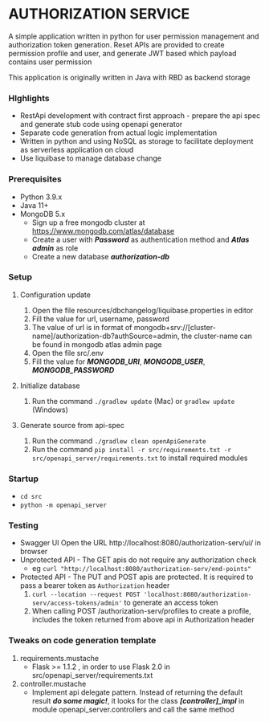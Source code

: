 # AUTHORIZATION SERVICE

A simple application written in python for user permission management and authorization token generation.  Reset APIs are provided to create permission profile and user, and generate JWT based which payload contains user permission

This application is originally written in Java with RBD as backend storage


### HIghlights
- RestApi development with contract first approach - prepare the api spec and generate stub code using openapi generator
- Separate code generation from actual logic implementation
- Written in python and using NoSQL as storage to facilitate deployment as serverless application on cloud 
- Use liquibase to manage database change


### Prerequisites
- Python 3.9.x
- Java 11+
- MongoDB 5.x
    - Sign up a free mongodb cluster at https://www.mongodb.com/atlas/database
    - Create a user with ***Password*** as authentication method and ***Atlas admin*** as role
    - Create a new database ***authorization-db***


### Setup
1. Configuration update
    1. Open the file resources/dbchangelog/liquibase.properties in editor
    2. Fill the value for url, username, password
    3. The value of url is in format of mongodb+srv://[cluster-name]/authorization-db?authSource=admin, the cluster-name can be found in mongodb atlas admin page
    4. Open the file src/.env
    5. Fill the value for ***MONGODB_URI***, ***MONGODB_USER***, ***MONGODB_PASSWORD***

2. Initialize database
    1. Run the command `./gradlew update` (Mac) or `gradlew update` (Windows)

3. Generate source from api-spec
    1. Run the command `./gradlew clean openApiGenerate`
    2. Run the command `pip install -r src/requirements.txt -r src/openapi_server/requirements.txt` to install required modules


### Startup
- `cd src`
- `python -m openapi_server`


### Testing
- Swagger UI
Open the URL http://localhost:8080/authorization-serv/ui/ in browser
- Unprotected API - The GET apis do not require any authorization check
    - eg `curl "http://localhost:8080/authorization-serv/end-points"`
- Protected API - The PUT and POST apis are protected.  It is required to pass a bearer token as `Authorization` header 
    1. `curl --location --request POST 'localhost:8080/authorization-serv/access-tokens/admin'` to generate an access token
    2. When calling POST /authorization-serv/profiles to create a profile, includes the token returned from above api in Authorization header

 
### Tweaks on code generation template
1. requirements.mustache
    - Flask >= 1.1.2 , in order to use Flask 2.0 in src/openapi_server/requirements.txt
2. controller.mustache
    - Implement api delegate pattern.  Instead of returning the default result ***do some magic!***, it looks for the class ***[controller]_impl*** in module openapi_server.controllers and call the same method